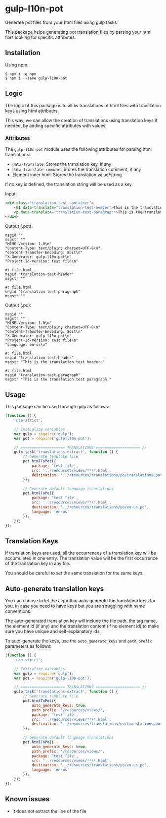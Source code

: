 # gulp-l10n-pot

Generate pot files from your html files using gulp tasks

This package helps generating pot translation files by parsing your html files looking for specific attributes.

## Installation

Using npm:

```
$ npm i -g npm
$ npm i --save gulp-l10n-pot
```

## Logic

The logic of this package is to allow translations of html files with translation keys using html attributes.

This way, we can allow the creation of translations using translation keys if needed, by adding specific attributes with values.

### Attributes

The `gulp-l10n-pot` module uses the following attributes for parsing html translations:
* `data-translate`: Stores the translation key, if any
* `data-translate-comment`: Stores the translation comment, if any
* Element inner html: Stores the translation value/string

If no key is defined, the translation string will be used as a key.

Input:
```html
<div class="translation-test-container">
    <h1 data-translate="translation-test-header">This is the translation test header.</div>
    <p data-translate="translation-test-paragraph">This is the translation test paragraph.</div>
</div>
```

Output (.pot):
```text
msgid ""
msgstr ""
"MIME-Version: 1.0\n"
"Content-Type: text/plain; charset=UTF-8\n"
"Content-Transfer-Encoding: 8bit\n"
"X-Generator: gulp-l10n-pot\n"
"Project-Id-Version: test file\n"

#: file.html
msgid "translation-test-header"
msgstr ""

#: file.html
msgid "translation-test-paragraph"
msgstr ""
```

Output (.po):
```text
msgid ""
msgstr ""
"MIME-Version: 1.0\n"
"Content-Type: text/plain; charset=UTF-8\n"
"Content-Transfer-Encoding: 8bit\n"
"X-Generator: gulp-l10n-pot\n"
"Project-Id-Version: test file\n"
"Language: en-us\n"

#: file.html
msgid "translation-test-header"
msgstr "This is the translation test header."

#: file.html
msgid "translation-test-paragraph"
msgstr "This is the translation test paragraph."
```

## Usage

This package can be used through gulp as follows:

```javascript
(function () {
    'use strict';

    // Initialize variables
    var gulp = require('gulp');
    var pot = require('gulp-l10n-pot');

    // ==================== TRANSLATIONS ==================== //
    gulp.task('translations-extract', function () {
        // Generate template file
        pot.htmlToPot({
            package: 'test file',
            src: '../resources/views/**/*.html',
            destination: '../resources/translations/po/translations.pot'
        });

        // Generate default language translations
        pot.htmlToPo({
            package: 'test file',
            src: '../resources/views/**/*.html',
            destination: '../resources/translations/po/en-us.po',
            language: 'en-us'
        });
    });
});
```

## Translation Keys

If translation keys are used, all the occurrences of a translation key will be accumulated in one entry.
The translation value will be the first occurrence of the translation key in any file.

You should be careful to set the same translation for the same keys.

## Auto-generate translation keys

You can choose to let the algorithm auto-generate the translation keys for you, in case you need to have keys but
you are struggling with name conventions.

The auto-generated translation key will include the file path, the tag name, the element id (if any) and the translation
content (if no element id) to make sure you have unique and self-explanatory ids.

To auto-generate the keys, use the `auto_generate_keys` and `path_prefix` parameters as follows:

```javascript
(function () {
    'use strict';

    // Initialize variables
    var gulp = require('gulp');
    var pot = require('gulp-l10n-pot');

    // ==================== TRANSLATIONS ==================== //
    gulp.task('translations-extract', function () {
        // Generate template file
        pot.htmlToPot({
            auto_generate_keys: true,
            path_prefix: '/resources/views/',
            package: 'test file',
            src: '../resources/views/**/*.html',
            destination: '../resources/translations/po/translations.pot'
        });

        // Generate default language translations
        pot.htmlToPo({
            auto_generate_keys: true,
            path_prefix: '/resources/views/',
            package: 'test file',
            src: '../resources/views/**/*.html',
            destination: '../resources/translations/po/en-us.po',
            language: 'en-us'
        });
    });
});
```

## Known issues

* It does not extract the line of the file
